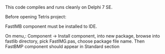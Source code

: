 This code compiles and runs cleanly on Delphi 7 SE.

Before opening Tetris project:

FastIMB component must be installed to IDE. 

On menu,: Component -> Install component, into new package, browse into fastlib directory, pick FastIMG.pas, choose package file name. 
Then FastBMP component should appear in Standard section 